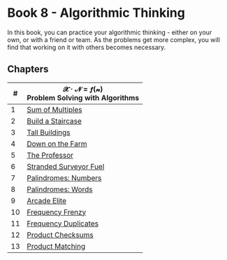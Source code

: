 # Book 8 - Algorithmic Thinking

In this book, you can practice your algorithmic thinking - either on your own, or with a friend or team. As the problems get more complex, you will find that working on it with others becomes necessary.

## Chapters

| # | 𝓧 · 𝓝 = 𝒇(𝓃) <br/> Problem Solving with Algorithms |
|--|--|
| 1 | [Sum of Multiples](./chapters/ALGORITHMS_MULTIPLES_SUM.md) |
| 2 | [Build a Staircase](./chapters/ALGORITHMS_STAIRCASE.md) |
| 3 | [Tall Buildings](./chapters/ALGORITHMS_BUILDINGS.md) |
| 4 | [Down on the Farm](./chapters/ALGORITHMS_ANIMAL_LEGS.md) |
| 5 | [The Professor](./chapters/ALGORITHMS_PROFESSOR.md) |
| 6 | [Stranded Surveyor Fuel](./chapters/ALGORITHMS_ROCKET_FUEL.md) |
| 7 | [Palindromes: Numbers](./chapters/ALGORITHMS_NUMBER_PALINDROME.md) |
| 8 | [Palindromes: Words](./chapters/ALGORITHMS_WORD_PALINDROME.md) |
| 9 | [Arcade Elite](./chapters/ALGORITHMS_ARCADE.md) |
| 10 | [Frequency Frenzy](./chapters/ALGORITHMS_FREQUENCY.md) |
| 11 | [Frequency Duplicates](./chapters/ALGORITHMS_DUPLICATES.md) |
| 12 | [Product Checksums](./chapters/ALGORITHMS_CHECKSUMS.md) |
| 13 | [Product Matching](./chapters/ALGORITHMS_MATCHING.md) |
